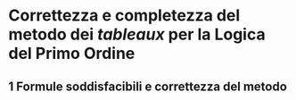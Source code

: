 # Correttezza e completezza del metodo dei *tableaux* per la Logica del Primo Ordine
## 1 Formule soddisfacibili e correttezza del metodo
